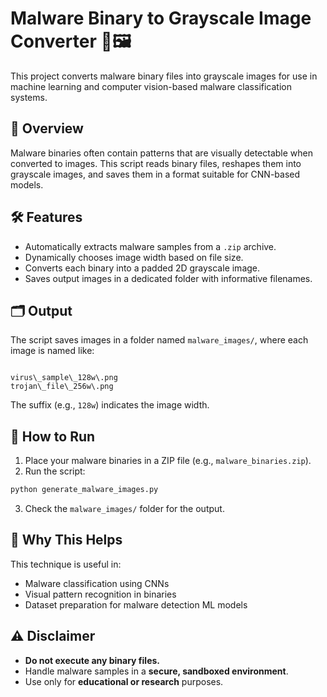 # Malware Binary to Grayscale Image Converter 🦠🖼️

This project converts malware binary files into grayscale images for use in machine learning and computer vision-based malware classification systems.

## 📌 Overview

Malware binaries often contain patterns that are visually detectable when converted to images. This script reads binary files, reshapes them into grayscale images, and saves them in a format suitable for CNN-based models.

## 🛠️ Features

- Automatically extracts malware samples from a `.zip` archive.
- Dynamically chooses image width based on file size.
- Converts each binary into a padded 2D grayscale image.
- Saves output images in a dedicated folder with informative filenames.

## 🗂️ Output

The script saves images in a folder named `malware_images/`, where each image is named like:
```

virus\_sample\_128w\.png
trojan\_file\_256w\.png

````
The suffix (e.g., `128w`) indicates the image width.

## 🚀 How to Run

1. Place your malware binaries in a ZIP file (e.g., `malware_binaries.zip`).
2. Run the script:

```bash
python generate_malware_images.py
````

3. Check the `malware_images/` folder for the output.

## 🧠 Why This Helps

This technique is useful in:

* Malware classification using CNNs
* Visual pattern recognition in binaries
* Dataset preparation for malware detection ML models

## ⚠️ Disclaimer

* **Do not execute any binary files.**
* Handle malware samples in a **secure, sandboxed environment**.
* Use only for **educational or research** purposes.
